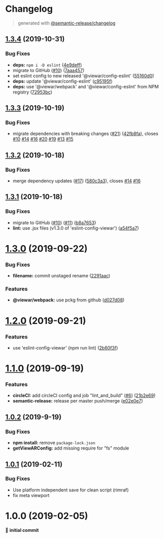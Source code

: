 # Changelog
> generated with [@semantic-release/changelog](https://github.com/semantic-release/changelog)

## [1.3.4](https://github.com/viewar/viewar-boilerplate-react/compare/v1.3.3...v1.3.4) (2019-10-31)

### Bug Fixes

* **deps:** `npm i -D eslint` ([4e9deff](https://github.com/viewar/viewar-boilerplate-react/commit/4e9deff8e078b0e688a1463cc3a060e4e3f897f0))
* migrate to GitHub ([#10](https://github.com/viewar/viewar-boilerplate-react/issues/10)) ([7aaa457](https://github.com/viewar/viewar-boilerplate-react/commit/7aaa4570cd237757de17920f64adc2b72a663f28))
* set eslint config to new released '@viewar/config-eslint' ([55160d0](https://github.com/viewar/viewar-boilerplate-react/commit/55160d0fee6ba3e3fb90ffde83cacc478cb1a415))
* **deps:** update '@viewar/config-eslint' ([c95195f](https://github.com/viewar/viewar-boilerplate-react/commit/c95195fe51c527075e7c232bf2a4f633f9279ad3))
* **deps:** use '@viewar/webpack' and '@viewar/config-eslint' from NPM registry ([72953bc](https://github.com/viewar/viewar-boilerplate-react/commit/72953bcfb740ddee816c078f252364ce9572c0fa))

## [1.3.3](https://github.com/viewar/viewar-boilerplate-react/compare/v1.3.2...v1.3.3) (2019-10-19)

### Bug Fixes

- migrate dependencies with breaking changes ([#21](https://github.com/viewar/viewar-boilerplate-react/issues/21)) ([42fb8fa](https://github.com/viewar/viewar-boilerplate-react/commit/42fb8fa4d82ff9dbd3b1be7545e5d5e435056a8a)), closes [#10](https://github.com/viewar/viewar-boilerplate-react/issues/10) [#14](https://github.com/viewar/viewar-boilerplate-react/issues/14) [#16](https://github.com/viewar/viewar-boilerplate-react/issues/16) [#20](https://github.com/viewar/viewar-boilerplate-react/issues/20) [#19](https://github.com/viewar/viewar-boilerplate-react/issues/19) [#13](https://github.com/viewar/viewar-boilerplate-react/issues/13) [#15](https://github.com/viewar/viewar-boilerplate-react/issues/15)

## [1.3.2](https://github.com/viewar/viewar-boilerplate-react/compare/v1.3.1...v1.3.2) (2019-10-18)

### Bug Fixes

- merge dependency updates ([#17](https://github.com/viewar/viewar-boilerplate-react/issues/17)) ([580c3a3](https://github.com/viewar/viewar-boilerplate-react/commit/580c3a314f8c71158a077b2fa00b528c20c806ed)), closes [#14](https://github.com/viewar/viewar-boilerplate-react/issues/14) [#16](https://github.com/viewar/viewar-boilerplate-react/issues/16)

## [1.3.1](https://github.com/viewar/viewar-boilerplate-react/compare/v1.3.0...v1.3.1) (2019-10-18)

### Bug Fixes

- migrate to GitHub ([#10](https://github.com/viewar/viewar-boilerplate-react/issues/10)) ([#11](https://github.com/viewar/viewar-boilerplate-react/issues/11)) ([b8a7653](https://github.com/viewar/viewar-boilerplate-react/commit/b8a7653936769c76fdb4833745237e79e157ae0a))
- **lint:** use .jsx files (v1.3.0 of 'eslint-config-viewar') ([a54f5a7](https://github.com/viewar/viewar-boilerplate-react/commit/a54f5a71af22eb7e353bb668a4b1dda8a877cb56))

# [1.3.0](https://github.com/viewar/viewar-boilerplate-react/compare/v1.2.0...v1.3.0) (2019-09-22)

### Bug Fixes

- **filename:** commit unstaged rename ([2291aac](https://github.com/viewar/viewar-boilerplate-react/commit/2291aac))

### Features

- **@viewar/webpack:** use pckg from github ([d027d08](https://github.com/viewar/viewar-boilerplate-react/commit/d027d08))

# [1.2.0](https://github.com/viewar/viewar-boilerplate-react/compare/v1.1.0...v1.2.0) (2019-09-21)

### Features

- use 'eslint-config-viewar' (npm run lint) ([2b60f3f](https://github.com/viewar/viewar-boilerplate-react/commit/2b60f3f))

# [1.1.0](https://github.com/viewar/viewar-boilerplate-react/compare/v1.0.2...v1.1.0) (2019-09-19)

### Features

- **circleCI:** add circleCI config and job "lint_and_build" ([#6](https://github.com/viewar/viewar-boilerplate-react/issues/6)) ([21b2e69](https://github.com/viewar/viewar-boilerplate-react/commit/21b2e69))
- **semantic-release:** release per master push/merge ([e02e0e7](https://github.com/viewar/viewar-boilerplate-react/commit/e02e0e7))

## [1.0.2](https://github.com/viewar/viewar-boilerplate-react/compare/v1.0.1...v1.0.2) (2019-9-19)

### Bug Fixes

- **npm install:** remove `package-lock.json`
- **getViewARConfig:** add missing require for "fs" module

## [1.0.1](https://github.com/viewar/viewar-boilerplate-react/compare/v1.0.0...v1.0.1) (2019-02-11)

### Bug Fixes

- Use platform independent save for clean script (rimraf)
- fix meta viewport

# 1.0.0 (2019-02-05)

🎉 **initial commit**
